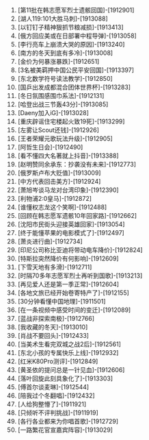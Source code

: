 
1. [第11批在韩志愿军烈士遗骸回国]-[1912901]
1. [湖人119:101大胜马刺]-[1913088]
1. [以钉钉子精神狠抓节粮减损]-[1913413]
1. [俄方回应美或在日部署中程导弹]-[1913058]
1. [李行亮车上崩溃大哭的原因]-[1913240]
1. [南方的冬天到底有多冷]-[1913008]
1. [金价为何暴涨暴跌]-[1912651]
1. [3名被美羁押中国公民平安回国]-[1913397]
1. [东北数学符号读法教学]-[1912850]
1. [国乒出发成都混合团体世界杯]-[1913283]
1. [冬日氛围感围巾系法]-[1912131]
1. [哈登出战三节轰43分]-[1913085]
1. [Daeny加入iG]-[1913028]
1. [重庆辟谣住宅楼起火致19死]-[1913299]
1. [左雾让Scout还钱]-[1912926]
1. [王者荣耀元歌玩法升级]-[1912905]
1. [阿哲生日会]-[1912490]
1. [看不懂四大名著就上抖音]-[1913388]
1. [赵明赞同余承东：抄袭没有未来]-[1912773]
1. [俄罗斯卢布大贬值]-[1913009]
1. [中方代表回击美方]-[1912924]
1. [萧旭岑谈马龙对台湾印象]-[1912390]
1. [利物浦2:0皇马]-[1912872]
1. [谁懂权志龙这个笑啊]-[1912488]
1. [回顾在韩志愿军遗骸10年回家路]-[1912662]
1. [沈阳市民街头迎接英雄回家]-[1913054]
1. [终于能懂苹果的电影模式了]-[1912497]
1. [萧炎进行曲]-[1912734]
1. [印尼公司称比亚迪将带动电车降价]-[1912824]
1. [特斯拉突然降价有何影响]-[1912609]
1. [下雪天地有多滑]-[1912711]
1. [时隔70多年志愿军烈士再听到国歌]-[1913213]
1. [再见爱人还是第一季正常]-[1912604]
1. [各地文旅已经开始卷寄特产了]-[1912155]
1. [30分钟看懂中国地理]-[1911501]
1. [在一条视频中感受时间的变迁]-[1912089]
1. [蓝战非探索南极]-[1912766]
1. [我收藏的冬天]-[1913010]
1. [肖战不要回头]-[1912433]
1. [当美术生看完双城之战2后]-[1912561]
1. [东北小孩的专属快乐上线]-[1912932]
1. [红米K80Pro测评]-[1912849]
1. [黄圣依的提问总是一针见血]-[1912606]
1. [落叶回旋此刻具象化了]-[1913303]
1. [傅首尔谈麦琳]-[1912544]
1. [陪我过个冬翻唱]-[1912432]
1. [人给狗整懵了]-[1911921]
1. [只倾听不评判挑战]-[1911919]
1. [各行各业都来为你唱首歌]-[1912729]
1. [一路繁花官宣嘉宾阵容]-[1913029]